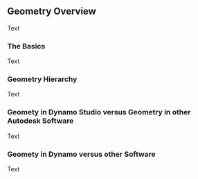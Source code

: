 ## Geometry Overview 
Text

### The Basics
Text

### Geometry Hierarchy
Text

### Geomety in Dynamo Studio versus Geometry in other Autodesk Software
Text

### Geomety in Dynamo versus other Software
Text

